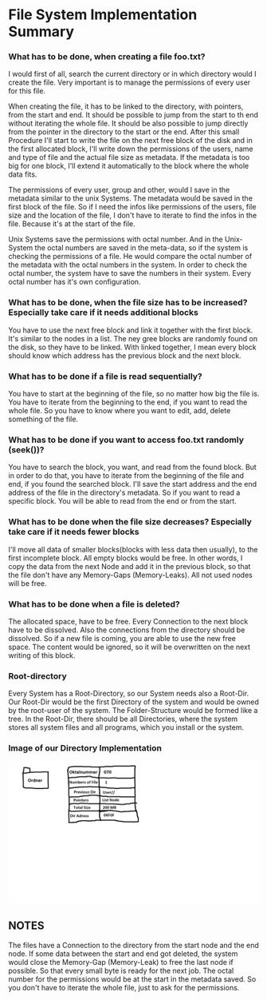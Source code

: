 # File System Implementation Summary

### What has to be done, when creating a file foo.txt?
I would first of all, search the current directory or in which directory would I create the file. Very important is to manage the permissions of every user for this file.

When creating the file, it has to be linked to the directory, with pointers, from the start and end.
It should be possible to jump from the start to th end without iterating the whole file.
It should be also possible to jump directly from the pointer in the directory to the start or the end.
After this small Procedure I'll start to write the file on the next free block of the disk and in the first allocated block, I'll write down the permissions of the users, name and type of file and the actual file size as metadata.
If the metadata is too big for one block, I'll extend it automatically to the block where the whole data fits.

The permissions of every user, group and other, would I save in the metadata similar to the unix Systems.
The metadata would be saved in the first block of the file.
So if I need the infos like permissions of the users, file size and the location of the file, I don't have to iterate to find the infos in the file.
Because it's at the start of the file.

Unix Systems save the permissions with octal number. And in the Unix-System the octal numbers are saved in the meta-data, so if the system is checking the permissions of a file. He would compare the octal number of the metadata with the octal numbers in the system.
In order to check the octal number, the system have to save the numbers in their system.
Every octal number has it's own configuration.


### What has to be done, when the file size has to be increased? Especially take care if it needs additional blocks

You have to use the next free block and link it together with the first block.
It's similar to the nodes in a list.
The ney gree blocks are randomly found on the disk, so they have to be linked.
With linked together, I mean every block should know which address has the previous block and the next block.


### What has to be done if a file is read sequentially?
You have to start at the beginning of the file, so no matter how big the file is. You have to iterate from the beginning to the end, if you want to read the whole file.
So you have to know where you want to edit, add, delete something of the file.


### What has to be done if you want to access foo.txt randomly (seek())?
You have to search the block, you want, and read from the found block.
But in order to do that, you have to iterate from the beginning of the file and end, if you found the searched block.
I'll save the start address and the end address of the file in the directory's metadata.
So if you want to read a specific block. You will be able to read from the end or from the start.


### What has to be done when the file size decreases? Especially take care if it needs fewer blocks
I'll move all data of smaller blocks(blocks with less data then usually), to the first incomplete block. All empty blocks would be free.
In other words, I copy the data from the next Node and add it in the previous block, so that the file don't have any Memory-Gaps (Memory-Leaks).
All not used nodes will be free.


### What has to be done when a file is deleted?
The allocated space, have to be free.
Every Connection to the next block have to be dissolved.
Also the connections from the directory should be dissolved.
So if a new file is coming, you are able to use the new free space.
The content would be ignored, so it will be overwritten on the next writing of this block.

### Root-directory

Every System has a Root-Directory, so our System needs also a Root-Dir.
Our Root-Dir would be the first Directory of the system and would be owned by the root-user of the system.
The Folder-Structure would be formed like a tree.
In the Root-Dir, there should be all Directories, where the system stores all system files and all programs, which you install or the system.


### Image of our Directory Implementation

![](images/Directory.jpg)

NOTES
-----
The files have a Connection to the directory from the start node and the end node.
If some data between the start and end got deleted, the system would close the Memory-Gap (Memory-Leak) to free the last node if possible.
So that every small byte is ready for the next job.
The octal number for the permissions would be at the start in the metadata saved.
So you don't have to iterate the whole file, just to ask for the permissions.
